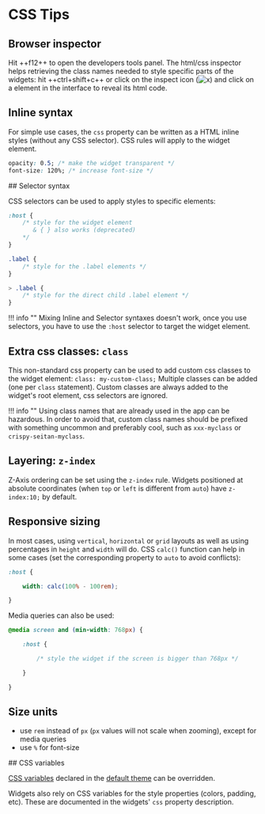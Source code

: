 # CSS Tips

## Browser inspector


Hit ++f12++ to open the developers tools panel. The html/css inspector helps retrieving the class names needed to style specific parts of the widgets: hit ++ctrl+shift+c++ or click on the inspect icon (![x](/img/inspect.png)) and click on a element in the interface to reveal its html code.


## Inline syntax

For simple use cases, the `css` property can be written as a HTML inline styles (without any CSS selector). CSS rules will apply to the widget element.

```css
opacity: 0.5; /* make the widget transparent */
font-size: 120%; /* increase font-size */
```


## Selector syntax

CSS selectors can be used to apply styles to specific elements:

```css
:host {
    /* style for the widget element
       & { } also works (deprecated)
    */
}

.label {
    /* style for the .label elements */
}

> .label {
    /* style for the direct child .label element */
}

```

!!! info ""
    Mixing Inline and Selector syntaxes doesn't work, once you use selectors, you have to use the `:host` selector to target the widget element.

## Extra css classes: `class`

This non-standard css property can be used to add custom css classes to the widget element: `class: my-custom-class;`
Multiple classes can be added (one per `class` statement). Custom classes are always added to the widget's root element, css selectors are ignored.

!!! info ""
    Using class names that are already used in the app can be hazardous. In order to avoid that, custom class names should be prefixed with something uncommon and preferably cool, such as `xxx-myclass` or `crispy-seitan-myclass`.

## Layering: `z-index`

Z-Axis ordering can be set using the `z-index` rule. Widgets positioned at absolute coordinates (when `top` or `left` is different from `auto`) have `z-index:10;` by default.

## Responsive sizing

In most cases, using `vertical`, `horizontal` or `grid` layouts as well as using percentages in `height` and `width` will do. CSS `calc()` function can help in some cases (set the corresponding property to `auto` to avoid conflicts):

```css
:host {

    width: calc(100% - 100rem);

}
```

Media queries can also be used:

```css
@media screen and (min-width: 768px) {

    :host {

        /* style the widget if the screen is bigger than 768px */

    }

}
```


## Size units

- use `rem` instead of `px` (`px` values will not scale when zooming), except for media queries
- use `%` for font-size


## CSS variables

[CSS variables](https://developer.mozilla.org/en-US/docs/Web/CSS/Using_CSS_custom_properties) declared in the  [default theme](https://github.com/jean-emmanuel/open-stage-control/blob/master/src/scss/themes/default.scss) can be overridden.

Widgets also rely on CSS variables for the style properties (colors, padding, etc). These are documented in the widgets' `css` property description.
